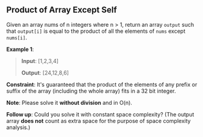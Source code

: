 ## Product of Array Except Self

Given an array nums of n integers where n > 1,  return an array `output` such that `output[i]` is equal to the product of all the elements of `nums` except `nums[i]`.
 

**Example 1**:

 > **Input**: [1,2,3,4]
 >
 > **Output**: [24,12,8,6]

 
**Constraint**: It's guaranteed that the product of the elements of any prefix or suffix of the array (including the whole array) fits in a 32 bit integer.

 
**Note**: Please solve it **without division** and in O(n).

**Follow up**:
Could you solve it with constant space complexity? (The output array **does not** count as extra space for the purpose of space complexity analysis.)